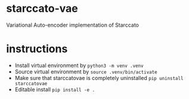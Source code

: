 # starccato-vae
Variational Auto-encoder implementation of Starccato


# instructions
- Install virtual environment by `python3 -m venv .venv`
- Source virtual environment by `source .venv/bin/activate`
- Make sure that starccatovae is completely uninstalled `pip uninstall starccatovae`
- Editable install `pip install -e .`
